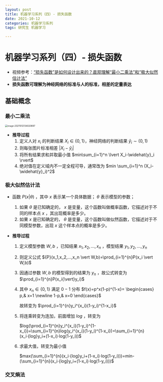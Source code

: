 ```yaml
---
layout: post
title: 机器学习系列（四）- 损失函数
date: 2021-10-12
categories: 机器学习系列
tags: 研究生 机器学习

---
```


# 机器学习系列（四）- 损失函数

- 视频参考：[“损失函数”是如何设计出来的？直观理解“最小二乘法”和“极大似然估计法”](https://www.bilibili.com/video/BV1Y64y1Q7hi)
- **损失函数可理解为神经网络的标准与人的标准，相差的定量表达**

## 基础概念

### 最小二乘法

<img src="http://r0umepz0y.hb-bkt.clouddn.com/img/image-20211012134020697.png" alt="image-20211012134020697" style="zoom:50%;" />

- **推导过程**
  1. 定义人对 $x_i$ 的判断结果 $X_i\in\lbrace 0,1 \rbrace$，神经网络的判断结果 $\widehat{y}_i\sim(0,1)$ 
  2. 则每张图片标准相差 $\lvert X_i-\widehat{y}_i \rvert$
  3. 将所有结果求和并取最小值 $min\sum_{i=1}^n \lvert X_i-\widehat{y}_i \rvert$ 
  4. 绝对值在定义域内不一定全程可导，通常改为 $min \sum_{i=1}^n (X_i-\widehat{y}_i)^2$

### 极大似然估计法

- 函数 $P(x \vert \theta)$ ，其中 $x$ 表示某一个具体数据； $\theta$ 表示模型的参数；
  1. 如果 $\theta$ 是已知确定的， $x$ 是变量，这个函数叫做概率函数，它描述对于不同的样本点 $x$ ，其出现概率是多少。
  2. 如果 $x$ 是已知确定的， $\theta$ 是变量，这个函数叫做似然函数，它描述对于不同模型参数，出现 $x$ 这个样本点的概率是多少。
- **推导过程**

  1. 定义模型参数 $W,b$ ，已知结果 $x_1,x_2,...,x_n$ ，模型结果 $y_1,y_2,...,y_n$ 
  
  2. 则定义公式 ${P}(x_1,x_2,...,x_n \vert W,b)=\prod_{i=1}^{n}P(x_i \vert W,b)$ 
  
  3. 因通过参数 $W,b$ 的模型得到的结果为 $y_n$ ，故公式转变为 $\prod_{i=1}^{n}P(x_i{\vert}y_i)$ 
  
  4. 其中 $x_n\in\lbrace 0,1 \rbrace$ 满足 $0-1$ 分布 $f(x)=p^x(1-p)^{1-x}= \begin{cases} p,& x=1 \newline 1-p,& x=0 \end{cases}$ 
  
     故转变为 $\prod_{i=1}^{n}y_i^{x_i}(1-y_i)^{1-x_i}$ 
  
  5. 将连乘转变为连加，前面增加 $log$ ，转变为
  
     $log(\prod_{i=1}^{n}y_i^{x_i}(1-y_i)^{1-x_i})=\sum_{i=1}^{n}log(y_i^{x_i}(1-y_i)^{1-x_i})=\sum_{i=1}^{n}(x_i·{log}y_i+(1-x_i)·log(1-y_i))$ 
  
  6. 求最大值，转变为最小值
  
     $max(\sum_{i=1}^{n}(x_i·{log}y_i+(1-x_i)·log(1-y_i)))=min-(\sum_{i=1}^{n}(x_i·{log}y_i+(1-x_i)·log(1-y_i)))$ 

### 交叉熵法
